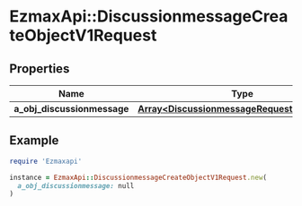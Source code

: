 # EzmaxApi::DiscussionmessageCreateObjectV1Request

## Properties

| Name | Type | Description | Notes |
| ---- | ---- | ----------- | ----- |
| **a_obj_discussionmessage** | [**Array&lt;DiscussionmessageRequestCompound&gt;**](DiscussionmessageRequestCompound.md) |  |  |

## Example

```ruby
require 'Ezmaxapi'

instance = EzmaxApi::DiscussionmessageCreateObjectV1Request.new(
  a_obj_discussionmessage: null
)
```

